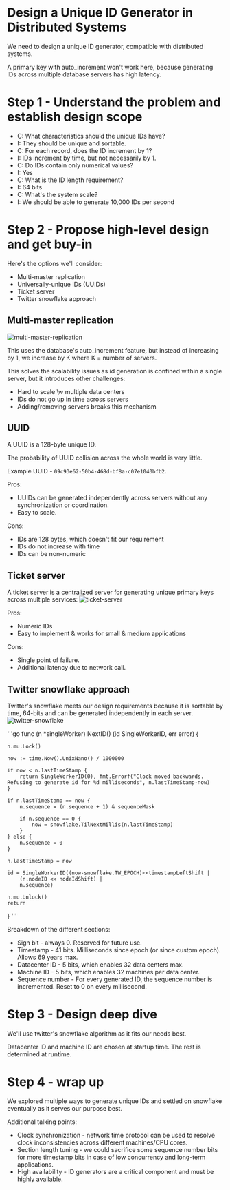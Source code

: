 # Design a Unique ID Generator in Distributed Systems
We need to design a unique ID generator, compatible with distributed systems.

A primary key with auto_increment won't work here, because generating IDs across multiple database servers has high latency.

# Step 1 - Understand the problem and establish design scope
 * C: What characteristics should the unique IDs have?
 * I: They should be unique and sortable.
 * C: For each record, does the ID increment by 1?
 * I: IDs increment by time, but not necessarily by 1.
 * C: Do IDs contain only numerical values?
 * I: Yes
 * C: What is the ID length requirement?
 * I: 64 bits
 * C: What's the system scale?
 * I: We should be able to generate 10,000 IDs per second

# Step 2 - Propose high-level design and get buy-in
Here's the options we'll consider:
 * Multi-master replication
 * Universally-unique IDs (UUIDs)
 * Ticket server
 * Twitter snowflake approach

## Multi-master replication
![multi-master-replication](images/multi-master-replication.png)

This uses the database's auto_increment feature, but instead of increasing by 1, we increase by K where K = number of servers.

This solves the scalability issues as id generation is confined within a single server, but it introduces other challenges:
 * Hard to scale \w multiple data centers
 * IDs do not go up in time across servers
 * Adding/removing servers breaks this mechanism

## UUID
A UUID is a 128-byte unique ID.

The probability of UUID collision across the whole world is very little.

Example UUID - `09c93e62-50b4-468d-bf8a-c07e1040bfb2`.

Pros:
 * UUIDs can be generated independently across servers without any synchronization or coordination.
 * Easy to scale.

Cons:
 * IDs are 128 bytes, which doesn't fit our requirement
 * IDs do not increase with time
 * IDs can be non-numeric

## Ticket server
A ticket server is a centralized server for generating unique primary keys across multiple services:
![ticket-server](images/ticket-server.png)

Pros:
 * Numeric IDs
 * Easy to implement & works for small & medium applications

Cons:
 * Single point of failure.
 * Additional latency due to network call.

## Twitter snowflake approach
Twitter's snowflake meets our design requirements because it is sortable by time, 64-bits and can be generated independently in each server.
![twitter-snowflake](images/twitter-snowflake.png)



'''go
func (n *singleWorker) NextID() (id SingleWorkerID, err error) {

	n.mu.Lock()

	now := time.Now().UnixNano() / 1000000

	if now < n.lastTimeStamp {
		return SingleWorkerID(0), fmt.Errorf("Clock moved backwards. Refusing to generate id for %d milliseconds", n.lastTimeStamp-now)
	}

	if n.lastTimeStamp == now {
		n.sequence = (n.sequence + 1) & sequenceMask

		if n.sequence == 0 {
			now = snowflake.TilNextMillis(n.lastTimeStamp)
		}
	} else {
		n.sequence = 0
	}

	n.lastTimeStamp = now

	id = SingleWorkerID((now-snowflake.TW_EPOCH)<<timestampLeftShift |
		(n.nodeID << nodeIdShift) |
		n.sequence)

	n.mu.Unlock()
	return
}
'''

Breakdown of the different sections:
 * Sign bit - always 0. Reserved for future use.
 * Timestamp - 41 bits. Milliseconds since epoch (or since custom epoch). Allows 69 years max.
 * Datacenter ID - 5 bits, which enables 32 data centers max.
 * Machine ID - 5 bits, which enables 32 machines per data center.
 * Sequence number - For every generated ID, the sequence number is incremented. Reset to 0 on every millisecond.

# Step 3 - Design deep dive
We'll use twitter's snowflake algorithm as it fits our needs best.

Datacenter ID and machine ID are chosen at startup time. The rest is determined at runtime.

# Step 4 - wrap up
We explored multiple ways to generate unique IDs and settled on snowflake eventually as it serves our purpose best.

Additional talking points:
 * Clock synchronization - network time protocol can be used to resolve clock inconsistencies across different machines/CPU cores.
 * Section length tuning - we could sacrifice some sequence number bits for more timestamp bits in case of low concurrency and long-term applications.
 * High availability - ID generators are a critical component and must be highly available.
